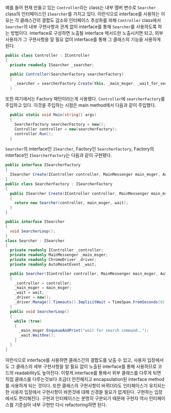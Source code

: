 예를 들어 현재 만들고 있는 `Controller`라는 class는 내부 멤버 변수로 `Searcher` class의 인터페이스인 `ISearcher`를 가지고 있다. 이런식으로 interface를 사용하는 이유는 각 클래스간의 결합도 감소와 인터페이스 추상화를 꾀해 `Controller` class에서 `Searcher`의 내부 구현사항과 관계 없이 interface를 통해 `Searcher`를 사용하도록 하는 방법이다. interface로 구성하면 노출될 interface 메서드만 노출시키면 되고, 외부 사용자가 그 구현사항을 알 필요 없이 interface를 통해 그 클래스의 기능을 사용하게 된다. 

```csharp
public class Controller : IController
{
  private readonly ISearcher _searcher;

  public Controller(SearcherFactory searcherFactory)
  {
    _searcher = searcherFactory.Create(this, _main_msger, _wait_for_searcher);
  }
```
또한 여기에서는 Factory 패턴이라는게 사용됐다.  `Controller`에 `searcherFactory`를 주입하고 있다. 
이것을 주입하는 시점은 main method에서 다음과 같이 주입했다.

```csharp
  public static void Main(string[] args)
  {
    SearcherFactory searcherFactory = new();
    Controller controller = new(searcherFactory);
    controller.Run();
  }
```

`Searcher`의 interface인 `ISearcher`, Factory인 `SearcherFactory`, Factory의 interface인 `ISearcherFactory`는 다음과 같이 구현됐다.
```csharp
public interface ISearcherFactory
{
  ISearcher Create(IController controller, MainMessenger main_msger, AutoResetEvent wait);
}
public class SearcherFactory : ISearcherFactory
{
  public ISearcher Create(IController controller, MainMessenger main_msger, AutoResetEvent wait)
  {
    return new Searcher(controller, main_msger, wait);
  }
}

public interface ISearcher
{
  void SearcherLoop();
}
class Searcher : ISearcher
{
  private readonly IController _controller;
  private readonly MainMessenger _main_msger;
  private readonly ChromeDriver _driver;
  private readonly AutoResetEvent _wait;

  public Searcher(IController controller, MainMessenger main_msger, AutoResetEvent wait)
  {
    _controller = controller;
    _main_msger = main_msger;
    _wait = wait;
    _driver = new();
    _driver.Manage().Timeouts().ImplicitWait = TimeSpan.FromSeconds(8);
  }
  public void SearcherLoop()
  {
    while (true)
    {
      _main_msger.EnqueueAndPrint("wait for search command..");
      _wait.WaitOne();
    }
  }
}
```

이런식으로 interface를 사용하면 클래스간의 결합도를 낮출 수 있고, 사용자 입장에서도 그 클래스의 세부 구현사항을 알 필요 없이 노출된 interface를 통해 사용하므로 코드의 readability도 높아진다.
이렇게 interface를 통해서 외부 클래스를 다루게 되면 직접 클래스를 다루는것보다 조금더 안전해지고 encapsulation된 interface method를 사용하게 되는 것이다.
또한 클래스의 구현사항이 바뀌더라도 인터페이스가 유지되는한 사용자 입장에서 구현사항이 바뀐것에 대해 신경쓸 필요가 없게된다. 구현하는 입장에서도 편리해진다. 구현과 인터페이스는 분명히 구분되기 때문에 구현자 역시 인터페이스를 기준삼아 내부 구현만 다시 refactoring하면 된다.